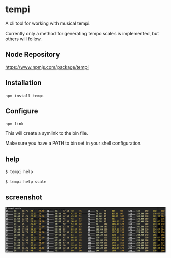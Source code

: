 # tempi

A cli tool for working with musical tempi.

Currently only a method for generating tempo scales is implemented, but others will follow.

## Node Repository

https://www.npmjs.com/package/tempi

## Installation

`npm install tempi`

## Configure

`npm link`

This will create a symlink to the bin file.

Make sure you have a PATH to bin set in your shell configuration.

## help

`$ tempi help`

`$ tempi help scale`

## screenshot

![](screenshot.png)
